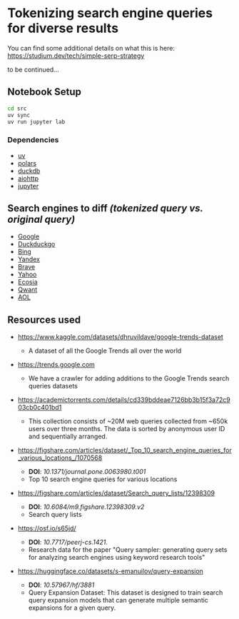 # Tokenizing search engine queries for diverse results

You can find some additional details on what this is here: https://studium.dev/tech/simple-serp-strategy

to be continued...

## Notebook Setup
```bash
cd src
uv sync
uv run jupyter lab
```

### Dependencies

- [uv](https://docs.astral.sh/uv/)
- [polars](https://pola.rs/)
- [duckdb](https://duckdb.org)
- [aiohttp](https://docs.aiohttp.org/en/stable/index.html)
- [jupyter](https://jupyterlab.readthedocs.io)

## Search engines to diff _(tokenized query vs. original query)_
- [Google](https://www.google.com/)
- [Duckduckgo](https://duckduckgo.com/)
- [Bing](https://www.bing.com/)
- [Yandex](https://yandex.com/)
- [Brave](https://search.brave.com/) 
- [Yahoo](https://ca.search.yahoo.com/)
- [Ecosia](https://www.ecosia.org/)
- [Qwant](https://www.qwant.com/)
- [AOL](https://search.aol.ca)

## Resources used

- https://www.kaggle.com/datasets/dhruvildave/google-trends-dataset
    - A dataset of all the Google Trends all over the world

- https://trends.google.com
    - We have a crawler for adding additions to the Google Trends search queries datasets

- https://academictorrents.com/details/cd339bddeae7126bb3b15f3a72c903cb0c401bd1
    - This collection consists of ~20M web queries collected from ~650k users over three months. The data is sorted by anonymous user ID and sequentially arranged.

- https://figshare.com/articles/dataset/_Top_10_search_engine_queries_for_various_locations_/1070568
    - **DOI**: _10.1371/journal.pone.0063980.t001_
    - Top 10 search engine queries for various locations 

- https://figshare.com/articles/dataset/Search_query_lists/12398309
    - **DOI**: _10.6084/m9.figshare.12398309.v2_
    - Search query lists 

- https://osf.io/s65jd/
    - **DOI**: _10.7717/peerj-cs.1421._
    -  Research data for the paper "Query sampler: generating query sets for analyzing search engines using keyword research tools" 

- https://huggingface.co/datasets/s-emanuilov/query-expansion
    - **DOI**: _10.57967/hf/3881_
    - Query Expansion Dataset: This dataset is designed to train search query expansion models that can generate multiple semantic expansions for a given query. 